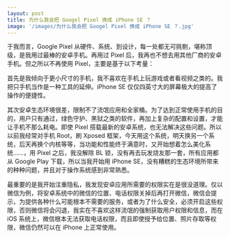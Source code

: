 ```yaml
---
layout: post
title: 为什么我会把 Googel Pixel 换成 iPhone SE ？
image: '/images/为什么我会把 Googel Pixel 换成 iPhone SE ？.jpg'
---
```


于我而言，Google Pixel 从硬件、系统、到设计，每一处都无可挑剔，堪称顶级，是我用过最棒的安卓手机。再用过 Pixel 后，我再也不想去用其他厂商的安卓手机。但之所以不再使用 Pixel，主要是基于以下考量：

首先是我倾向于更小尺寸的手机，我不喜欢在手机上玩游戏或者看视频之类的。我把只手机当作是一种工具的延伸。iPhone SE 仅仅四英寸大的屏幕极大的提高了操作的便捷性。

其次安卓生态环境很差，限制不了流氓应用和全家桶。为了达到正常使用手机的目的，用户只有通过，绿色守护、黑狱之类的软件，再加上复杂的配置和设置，才能让手机不那么耗电。即使 Pixel 搭载最新的安卓系统，也无法解决这些问题。所以以前我经常对手机 Root，刷 Xposed 框架，今天用这个系统，明天换另一个系统，后天再换个内核等等，当功能和性能终于满意时，又开始想着怎么美化系统……，用 Pixel 之后，我没解除 BL 锁，没有再去玩发烧友那一套，所有应用都从 Google Play 下载，所以当我开始用 iPhone SE，没有糟糕的生态环境所带来的种种问题，并且对于操作系统感到非常熟悉。

最重要的是我开始注重隐私，我发现安卓应用所需要的权限实在是很没道理。仅以微信为例，将安卓系统中的微信的位置、电话权限关掉后再打开微信，微信会提示，为提供各种什么可能根本不需要的服务，或者为了什么安全，必须开启这些权限，否则微信将会闪退，我实在不喜欢这样流氓的强制获取用户权限和信息，而在 iOS 系统上，微信根本无法获取电话权限，而且即使授予给位置、照片存取等权限，微信仍然可以在 iPhone 上正常使用。
